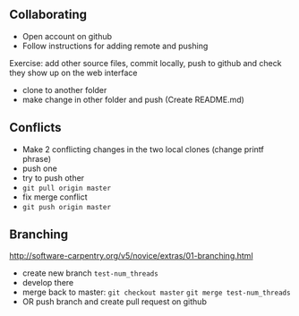 ## Collaborating

* Open account on github
* Follow instructions for adding remote and pushing

Exercise: add other source files, commit locally, push to github and check they
show up on the web interface

* clone to another folder
* make change in other folder and push (Create README.md)

## Conflicts

* Make 2 conflicting changes in the two local clones (change printf phrase)
* push one
* try to push other
* `git pull origin master`
* fix merge conflict
* `git push origin master`

## Branching
http://software-carpentry.org/v5/novice/extras/01-branching.html

* create new branch `test-num_threads`
* develop there
* merge back to master: `git checkout master` `git merge test-num_threads`
* OR push branch and create pull request on github